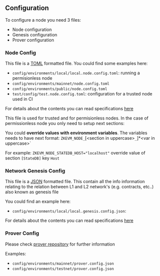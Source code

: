 ## Configuration

To configure a node you need 3 files: 
- Node configuration
- Genesis configuration
- Prover configuration

### Node Config
This file is a [TOML](https://en.wikipedia.org/wiki/TOML#) formatted file. 
You could find some examples here: 
 - `config/environments/local/local.node.config.toml`: running a permisionless node
  - `config/environments/mainnet/node.config.toml`
  - `config/environments/public/node.config.toml`
  - `test/config/test.node.config.toml`: configuration for a trusted node used in CI

  For details about the contents you can read specifications [here](config-file/node-config-doc.md)

This file is used for trusted and for permisionless nodes. In the case of permissionless node you only need to setup next sections: 

 You could **override values with environment variables**. The variables needs to have next format:
`ZKEVM_NODE_`[<section in uppercase\>`_`]*<var in uppercase\>`

For example:
`ZKEVM_NODE_STATEDB_HOST="localhost"` override value of section `[StateDB]` key `Host`

### Network Genesis Config
This file is a [JSON](https://en.wikipedia.org/wiki/JSON) formatted file. 
This contain all the info information relating to the relation between L1 and L2 network's (e.g. contracts, etc..) also known as genesis file

You could find an example here: 
- `config/environments/local/local.genesis.config.json`:

For details about the contents you can read specifications [here](config-file/custom_network-config-doc.md)


### Prover Config

Please check [prover repository](https://github.com/okx/zkevm-prover)  for further information

Examples: 
 - `config/environments/mainnet/prover.config.json`
 - `config/environments/testnet/prover.config.json`
